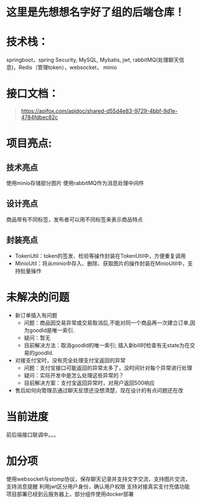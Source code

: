 # 这里是先想想名字好了组的后端仓库！

# 技术栈：
springboot，spring Security, MySQL, Mybatis, jwt, rabbitMQ(处理聊天信息)，Redis（管理token），websocket， minio

# 接口文档：
> https://apifox.com/apidoc/shared-d55d4e83-9729-4bbf-9d1e-4784fdbec82c

# 项目亮点:
## 技术亮点
使用minio存储部分图片
使用rabbitMQ作为消息处理中间件
## 设计亮点
商品带有不同标签，发布者可以用不同标签来表示商品特点
## 封装亮点
- TokenUtil：token的签发、检验等操作封装在TokenUtil中，方便重复调用
- MinioUtil：将从minio中存入、删除、获取图片的操作封装在MinioUtil中，支持批量操作

# 未解决的问题
- 新订单插入有问题
  - 问题：商品因交易异常或交易取消后,不能对同一个商品再一次建立订单,因为goodId是唯一索引.
  - 疑问：暂无
  - 目前解决方法：取消goodId的唯一索引; 插入新bill时检查有无state为在交易的goodId.
- 对接支付宝时，没有完全处理支付宝返回的异常
  - 问题：支付宝接口可能返回的异常太多了，没时间针对每个异常进行处理
  - 疑问：实际开发中是怎么处理这些异常的？
  - 目前解决方案：支付宝返回异常时，对用户返回500响应
- 售后如何向管理员通过聊天反馈还没想清楚，现在设计的有点问题还在改

# 当前进度
前后端接口联调中。。。

# 加分项
使用websocket与stomp协议，保存聊天记录并支持文字交流，支持图片交流，支持消息提醒
利用jwt区分用户身份，确认用户权限
支持对接真实支付充值功能
项目部署已经到云服务器上，部分组件使用docker部署
